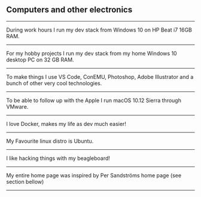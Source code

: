 ## Computers and other electronics

---
During work hours I run my dev stack from Windows 10 on HP Beat i7 16GB RAM. 

---
For my hobby projects I run my dev stack from my home Windows 10 desktop PC on 32 GB RAM. 

---
To make things I use VS Code, ConEMU, Photoshop, Adobe Illustrator and a bunch of other very cool technologies. 

---
To be able to follow up with the Apple I run macOS 10.12 Sierra through VMware. 

---
I love Docker, makes my life as dev much easier!

---
My Favourite linux distro is Ubuntu. 

---
I like hacking things with my beagleboard!

---
My entire home page was inspired by Per Sandströms home page (see section bellow)

---

